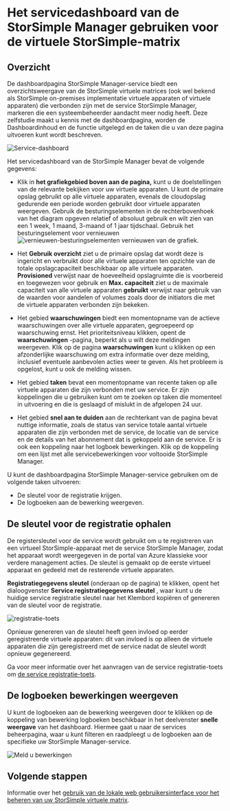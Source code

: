 <properties 
   pageTitle="Servicedashboard in de StorSimple Manager-- virtuele matrix | Microsoft Azure"
   description="Een beschrijving van het servicedashboard van de StorSimple Manager en wordt uitgelegd hoe u deze gebruiken om te controleren van de status van uw StorSimple virtuele matrix."
   services="storsimple"
   documentationCenter=""
   authors="alkohli"
   manager="carmonm"
   editor="" />
<tags 
   ms.service="storsimple"
   ms.devlang="na"
   ms.topic="article"
   ms.tgt_pltfrm="na"
   ms.workload="na"
   ms.date="04/07/2016"
   ms.author="alkohli" />

# <a name="use-the-storsimple-manager-service-dashboard-for-the-storsimple-virtual-array"></a>Het servicedashboard van de StorSimple Manager gebruiken voor de virtuele StorSimple-matrix

## <a name="overview"></a>Overzicht

De dashboardpagina StorSimple Manager-service biedt een overzichtsweergave van de StorSimple virtuele matrices (ook wel bekend als StorSimple on-premises implementatie virtuele apparaten of virtuele apparaten) die verbonden zijn met de service StorSimple Manager, markeren die een systeembeheerder aandacht meer nodig heeft. Deze zelfstudie maakt u kennis met de dashboardpagina, worden de Dashboardinhoud en de functie uitgelegd en de taken die u van deze pagina uitvoeren kunt wordt beschreven.

![Service-dashboard](./media/storsimple-ova-service-dashboard/dashboard1.png)

Het servicedashboard van de StorSimple Manager bevat de volgende gegevens:

- Klik in **het grafiekgebied boven aan de pagina,** kunt u de doelstellingen van de relevante bekijken voor uw virtuele apparaten. U kunt de primaire opslag gebruikt op alle virtuele apparaten, evenals de cloudopslag gedurende een periode worden gebruikt door virtuele apparaten weergeven. Gebruik de besturingselementen in de rechterbovenhoek van het diagram opgeven relatief of absoluut gebruik en wilt zien van een 1 week, 1 maand, 3-maand of 1 jaar tijdschaal. Gebruik het besturingselement voor vernieuwen ![vernieuwen-besturingselementen](./media/storsimple-ova-service-dashboard/refresh-control.png) vernieuwen van de grafiek.

- Het **Gebruik overzicht** ziet u de primaire opslag dat wordt deze is ingericht en verbruikt door alle virtuele apparaten ten opzichte van de totale opslagcapaciteit beschikbaar op alle virtuele apparaten. **Provisioned** verwijst naar de hoeveelheid opslagruimte die is voorbereid en toegewezen voor gebruik en **Max. capaciteit** ziet u de maximale capaciteit van alle virtuele apparaten **gebruikt** verwijst naar gebruik van de waarden voor aandelen of volumes zoals door de initiators die met de virtuele apparaten verbonden zijn bekeken.

- Het gebied **waarschuwingen** biedt een momentopname van de actieve waarschuwingen over alle virtuele apparaten, gegroepeerd op waarschuwing ernst. Het prioriteitsniveau klikken, opent de **waarschuwingen** -pagina, beperkt als u wilt deze meldingen weergeven. Klik op de pagina **waarschuwingen** kunt u klikken op een afzonderlijke waarschuwing om extra informatie over deze melding, inclusief eventuele aanbevolen acties weer te geven. Als het probleem is opgelost, kunt u ook de melding wissen.

- Het gebied **taken** bevat een momentopname van recente taken op alle virtuele apparaten die zijn verbonden met uw service. Er zijn koppelingen die u gebruiken kunt om te zoeken op taken die momenteel in uitvoering en die is geslaagd of mislukt in de afgelopen 24 uur. 

- Het gebied **snel aan te duiden** aan de rechterkant van de pagina bevat nuttige informatie, zoals de status van service totale aantal virtuele apparaten die zijn verbonden met de service, de locatie van de service en de details van het abonnement dat is gekoppeld aan de service. Er is ook een koppeling naar het logboek bewerkingen. Klik op de koppeling om een lijst met alle servicebewerkingen voor voltooide StorSimple Manager. 

U kunt de dashboardpagina StorSimple Manager-service gebruiken om de volgende taken uitvoeren:

- De sleutel voor de registratie krijgen.
- De logboeken aan de bewerking weergeven.

## <a name="get-the-service-registration-key"></a>De sleutel voor de registratie ophalen

De registersleutel voor de service wordt gebruikt om u te registreren van een virtueel StorSimple-apparaat met de service StorSimple Manager, zodat het apparaat wordt weergegeven in de portal van Azure klassieke voor verdere management acties. De sleutel is gemaakt op de eerste virtueel apparaat en gedeeld met de resterende virtuele apparaten. 

**Registratiegegevens sleutel** (onderaan op de pagina) te klikken, opent het dialoogvenster **Service registratiegegevens sleutel** , waar kunt u de huidige service registratie sleutel naar het Klembord kopiëren of genereren van de sleutel voor de registratie.

![registratie-toets](./media/storsimple-ova-service-dashboard/service-dashboard3.png)

Opnieuw genereren van de sleutel heeft geen invloed op eerder geregistreerde virtuele apparaten: dit van invloed is op alleen de virtuele apparaten die zijn geregistreerd met de service nadat de sleutel wordt opnieuw gegenereerd.

Ga voor meer informatie over het aanvragen van de service registratie-toets om [de service registratie-toets](storsimple-ova-manage-service.md#get-the-service-registration-key).

## <a name="view-the-operations-logs"></a>De logboeken bewerkingen weergeven

U kunt de logboeken aan de bewerking weergeven door te klikken op de koppeling van bewerking logboeken beschikbaar in het deelvenster **snelle weergave** van het dashboard. Hiermee gaat u naar de services beheerpagina, waar u kunt filteren en raadpleegt u de logboeken aan de specifieke uw StorSimple Manager-service.

![Meld u bewerkingen](./media/storsimple-ova-service-dashboard/ops-log.png)

## <a name="next-steps"></a>Volgende stappen

Informatie over het [gebruik van de lokale web gebruikersinterface voor het beheren van uw StorSimple virtuele matrix](storsimple-ova-web-ui-admin.md).